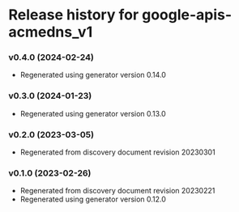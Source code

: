 # Release history for google-apis-acmedns_v1

### v0.4.0 (2024-02-24)

* Regenerated using generator version 0.14.0

### v0.3.0 (2024-01-23)

* Regenerated using generator version 0.13.0

### v0.2.0 (2023-03-05)

* Regenerated from discovery document revision 20230301

### v0.1.0 (2023-02-26)

* Regenerated from discovery document revision 20230221
* Regenerated using generator version 0.12.0

